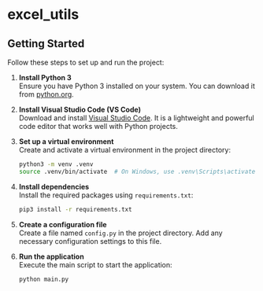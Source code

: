 # excel_utils

## Getting Started

Follow these steps to set up and run the project:

1. **Install Python 3**  
    Ensure you have Python 3 installed on your system. You can download it from [python.org](https://www.python.org/).

2. **Install Visual Studio Code (VS Code)**  
    Download and install [Visual Studio Code](https://code.visualstudio.com/). It is a lightweight and powerful code editor that works well with Python projects.

3. **Set up a virtual environment**  
    Create and activate a virtual environment in the project directory:
    ```bash
    python3 -m venv .venv
    source .venv/bin/activate  # On Windows, use .venv\Scripts\activate
    ```

4. **Install dependencies**  
    Install the required packages using `requirements.txt`:
    ```bash
    pip3 install -r requirements.txt
    ```

5. **Create a configuration file**  
    Create a file named `config.py` in the project directory. Add any necessary configuration settings to this file.

6. **Run the application**  
    Execute the main script to start the application:
    ```bash
    python main.py
    ```